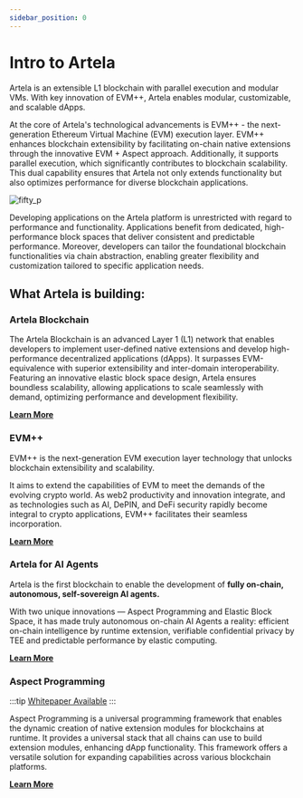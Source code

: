 ```yaml
---
sidebar_position: 0
---
```


# Intro to Artela

Artela is an extensible L1 blockchain with parallel execution and modular VMs. With key innovation of EVM++, Artela enables modular, customizable, and scalable dApps.

At the core of Artela's technological advancements is EVM++ - the next-generation Ethereum Virtual Machine (EVM) execution layer. EVM++ enhances blockchain extensibility by facilitating on-chain native extensions through the innovative EVM + Aspect approach. Additionally, it supports parallel execution, which significantly contributes to blockchain scalability. This dual capability ensures that Artela not only extends functionality but also optimizes performance for diverse blockchain applications.

![fifty_p](./Artela-Blockchain/img/artela2.png)

Developing applications on the Artela platform is unrestricted with regard to performance and functionality. Applications benefit from dedicated, high-performance block spaces that deliver consistent and predictable performance. Moreover, developers can tailor the foundational blockchain functionalities via chain abstraction, enabling greater flexibility and customization tailored to specific application needs.

## What Artela is building:

### Artela Blockchain

The Artela Blockchain is an advanced Layer 1 (L1) network that enables developers to implement user-defined native extensions and develop high-performance decentralized applications (dApps). It surpasses EVM-equivalence with superior extensibility and inter-domain interoperability. Featuring an innovative elastic block space design, Artela ensures boundless scalability, allowing applications to scale seamlessly with demand, optimizing performance and development flexibility.

**[Learn More](/main/Artela-Blockchain)**

### EVM++

EVM++ is the next-generation EVM execution layer technology that unlocks blockchain extensibility and scalability.

It aims to extend the capabilities of EVM to meet the demands of the evolving crypto world. As web2 productivity and innovation integrate, and as technologies such as AI, DePIN, and DeFi security rapidly become integral to crypto applications, EVM++ facilitates their seamless incorporation.

**[Learn More](/main/Artela-Blockchain/EVM++)**

### Artela for AI Agents

Artela is the first blockchain to enable the development of **fully on-chain, autonomous, self-sovereign AI agents.** 

With two unique innovations — Aspect Programming and Elastic Block Space, it has made truly autonomous on-chain AI Agents a reality: efficient on-chain intelligence by runtime extension, verifiable confidential privacy by TEE and predictable performance by elastic computing.

**[Learn More](/main/Artela-AI-Agents)**

### Aspect Programming

:::tip
[Whitepaper Available](https://github.com/artela-network/aspect-whitepaper/blob/main/latex/build/whitepaper.pdf)
:::

Aspect Programming is a universal programming framework that enables the dynamic creation of native extension modules for blockchains at runtime. It provides a universal stack that all chains can use to build extension modules, enhancing dApp functionality. This framework offers a versatile solution for expanding capabilities across various blockchain platforms.

**[Learn More](/main/Aspect-Programming)**
